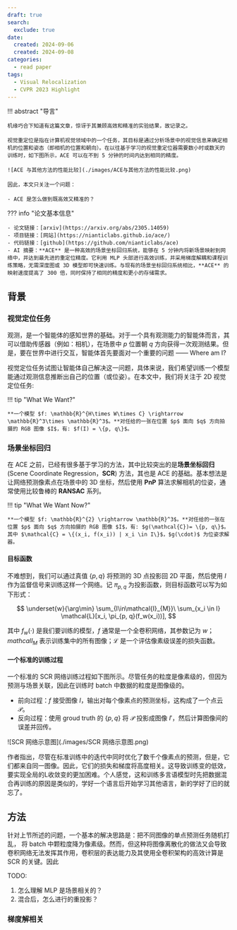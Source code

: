 ```yaml
---
draft: true
search:
  exclude: true
date:
  created: 2024-09-06
  created: 2024-09-08
categories:
  - read paper
tags:
  - Visual Relocalization
  - CVPR 2023 Highlight
---
```


!!! abstract "导言"

    机缘巧合下知道有这篇文章，惊讶于其兼顾高效和精准的实验结果，故记录之。

    视觉重定位是指在计算机视觉领域中的一个任务，其目标是通过分析场景中的视觉信息来确定相机的位置和姿态（即相机的位置和朝向）。在以往基于学习的视觉重定位器需要数小时或数天的训练时，如下图所示，ACE 可以在不到 5 分钟的时间内达到相同的精度。

    ![ACE 与其他方法的性能比较](./images/ACE与其他方法的性能比较.png)

    因此，本文只关注一个问题：

    - ACE 是怎么做到既高效又精准的？

<!-- more -->

??? info "论文基本信息"

    - 论文链接：[arxiv](https://arxiv.org/abs/2305.14059)
    - 项目链接：[网站](https://nianticlabs.github.io/ace/)
    - 代码链接：[github](https://github.com/nianticlabs/ace)
    - AI 摘要：**ACE** 是一种高效的场景坐标回归系统，能够在 5 分钟内将新场景映射到网络中，并达到最先进的重定位精度。它利用 MLP 头部进行高效训练，并采用梯度解耦和课程训练策略，无需深度图或 3D 模型即可快速训练。与现有的场景坐标回归系统相比，**ACE** 的映射速度提高了 300 倍，同时保持了相同的精度和更小的存储需求。

## 背景

### 视觉定位任务

观测，是一个智能体的感知世界的基础。对于一个具有观测能力的智能体而言，其可以借助传感器（例如：相机），在场景中 $p$ 位置朝 $q$ 方向获得一次观测结果。但是，要在世界中进行交互，智能体首先要面对一个重要的问题 —— Where am I?

视觉定位任务试图让智能体自己解决这一问题，具体来说，我们希望训练一个模型能通过观测信息推断出自己的位置（或位姿）。在本文中，我们将关注于 2D 视觉定位任务:

!!! tip "What We Want?"

    **一个模型 $f: \mathbb{R}^{H\times W\times C} \rightarrow \mathbb{R}^3\times \mathbb{R}^3$。**对任给的一张在位置 $p$ 面向 $q$ 方向拍摄的 RGB 图像 $I$，有: $f(I) = \{p, q\}$。

### 场景坐标回归

在 ACE 之前，已经有很多基于学习的方法，其中比较突出的是**场景坐标回归**(Scene Coordinate Regression，**SCR**) 方法，其也是 ACE 的基础。基本想法是让网络预测像素点在场景中的 3D 坐标，然后使用 **PnP** 算法求解相机的位姿，通常使用比较鲁棒的 **RANSAC** 系列。

!!! tip "What We Want Now?"

    **一个模型 $f: \mathbb{R}^{2} \rightarrow \mathbb{R}^3$。**对任给的一张在位置 $p$ 面向 $q$ 方向拍摄的 RGB 图像 $I$，有: $g(\mathcal{C})= \{p, q\}$。其中 $\mathcal{C} = \{(x_i, f(x_i)) | x_i \in I\}$，$g(\cdot)$ 为位姿求解器。

#### 目标函数

不难想到，我们可以通过真值 $\{p, q\}$ 将预测的 3D 点投影回 2D 平面，然后使用 $I$ 作为监督信号来训练这样一个网络。记 ${\pi_{p,q}}$ 为投影函数，则目标函数可以写为如下形式：

$$
    \underset{w}{\arg\min} \sum_{I\in\mathcal{I}_{M}}\ \sum_{x_i \in I} \mathcal{L}[x_i, \pi_{p, q}(f_w(x_i))],
$$

其中 $f_w(\cdot)$ 是我们要训练的模型，$f$ 通常是一个全卷积网络，其参数记为 $w$；$mathcal{I}_M$ 表示训练集中的所有图像；$\mathcal{L}$ 是一个评估像素级误差的损失函数。

#### 一个标准的训练过程

一个标准的 SCR 网络训练过程如下图所示。尽管任务的粒度是像素级的，但因为预测与场景关联，因此在训练时 batch 中数据的粒度是图像级的。

- 前向过程：$f$ 接受图像 $I$，输出对每个像素点的预测坐标，这构成了一个点云 $\mathcal{P}$。
- 反向过程：使用 groud truth 的 $\{p, q\}$ 将 $\mathcal{P}$ 投影成图像 $I'$，然后计算图像间的误差并回传。

![SCR 网络示意图](./images/SCR 网络示意图.png)

作者指出，尽管在标准训练中的迭代中同时优化了数千个像素点的预测，但是，它们都来自同一图像。因此，它们的损失和梯度将高度相关。这导致训练变的低效，要实现全局的L收敛变的更加困难。个人感觉，这和训练多言语模型时先把数据混合再训练的原因是类似的，学好一个语言后开始学习其他语言，新的学好了旧的就忘了。

## 方法

针对上节所述的问题，一个基本的解决思路是：把不同图像的单点预测任务随机打乱， 将 batch 中颗粒度降为像素级。然而，但这种将图像离散化的做法又会导致卷积网络无法发挥其作用，卷积层的表达能力及其使用全卷积架构的高效计算是 SCR 的关键。因此

TODO:

1. 怎么理解 MLP 是场景相关的？
2. 混合后，怎么进行的重投影？

### 梯度解相关
